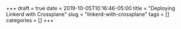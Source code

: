 +++ 
draft = true
date = 2019-10-05T10:16:46-05:00
title = "Deploying Linkerd with Crossplane"
slug = "linkerd-with-crossplane" 
tags = []
categories = []
+++
